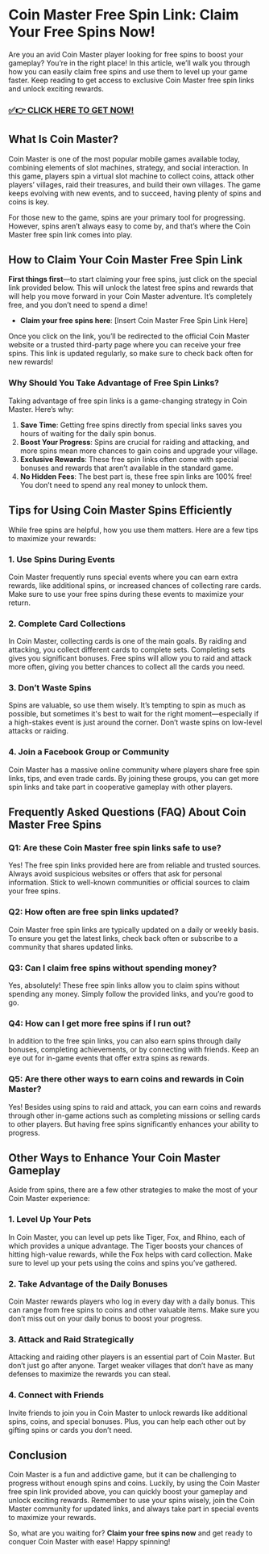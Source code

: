# Coin Master Free Spin Link: Claim Your Free Spins Now!

Are you an avid Coin Master player looking for free spins to boost your gameplay? You’re in the right place! In this article, we’ll walk you through how you can easily claim free spins and use them to level up your game faster. Keep reading to get access to exclusive Coin Master free spin links and unlock exciting rewards.

### [✅👉 CLICK HERE TO GET NOW!](https://freerewards.xyz/coin/master/)

## What Is Coin Master?

Coin Master is one of the most popular mobile games available today, combining elements of slot machines, strategy, and social interaction. In this game, players spin a virtual slot machine to collect coins, attack other players’ villages, raid their treasures, and build their own villages. The game keeps evolving with new events, and to succeed, having plenty of spins and coins is key.

For those new to the game, spins are your primary tool for progressing. However, spins aren’t always easy to come by, and that’s where the Coin Master free spin link comes into play.

## How to Claim Your Coin Master Free Spin Link

**First things first**—to start claiming your free spins, just click on the special link provided below. This will unlock the latest free spins and rewards that will help you move forward in your Coin Master adventure. It’s completely free, and you don’t need to spend a dime!

- **Claim your free spins here**: [Insert Coin Master Free Spin Link Here]

Once you click on the link, you’ll be redirected to the official Coin Master website or a trusted third-party page where you can receive your free spins. This link is updated regularly, so make sure to check back often for new rewards!

### Why Should You Take Advantage of Free Spin Links?

Taking advantage of free spin links is a game-changing strategy in Coin Master. Here’s why:

1. **Save Time**: Getting free spins directly from special links saves you hours of waiting for the daily spin bonus.
2. **Boost Your Progress**: Spins are crucial for raiding and attacking, and more spins mean more chances to gain coins and upgrade your village.
3. **Exclusive Rewards**: These free spin links often come with special bonuses and rewards that aren’t available in the standard game.
4. **No Hidden Fees**: The best part is, these free spin links are 100% free! You don’t need to spend any real money to unlock them.

## Tips for Using Coin Master Spins Efficiently

While free spins are helpful, how you use them matters. Here are a few tips to maximize your rewards:

### 1. **Use Spins During Events**
Coin Master frequently runs special events where you can earn extra rewards, like additional spins, or increased chances of collecting rare cards. Make sure to use your free spins during these events to maximize your return.

### 2. **Complete Card Collections**
In Coin Master, collecting cards is one of the main goals. By raiding and attacking, you collect different cards to complete sets. Completing sets gives you significant bonuses. Free spins will allow you to raid and attack more often, giving you better chances to collect all the cards you need.

### 3. **Don’t Waste Spins**
Spins are valuable, so use them wisely. It’s tempting to spin as much as possible, but sometimes it's best to wait for the right moment—especially if a high-stakes event is just around the corner. Don’t waste spins on low-level attacks or raiding.

### 4. **Join a Facebook Group or Community**
Coin Master has a massive online community where players share free spin links, tips, and even trade cards. By joining these groups, you can get more spin links and take part in cooperative gameplay with other players.

## Frequently Asked Questions (FAQ) About Coin Master Free Spins

### Q1: Are these Coin Master free spin links safe to use?

Yes! The free spin links provided here are from reliable and trusted sources. Always avoid suspicious websites or offers that ask for personal information. Stick to well-known communities or official sources to claim your free spins.

### Q2: How often are free spin links updated?

Coin Master free spin links are typically updated on a daily or weekly basis. To ensure you get the latest links, check back often or subscribe to a community that shares updated links.

### Q3: Can I claim free spins without spending money?

Yes, absolutely! These free spin links allow you to claim spins without spending any money. Simply follow the provided links, and you’re good to go.

### Q4: How can I get more free spins if I run out?

In addition to the free spin links, you can also earn spins through daily bonuses, completing achievements, or by connecting with friends. Keep an eye out for in-game events that offer extra spins as rewards.

### Q5: Are there other ways to earn coins and rewards in Coin Master?

Yes! Besides using spins to raid and attack, you can earn coins and rewards through other in-game actions such as completing missions or selling cards to other players. But having free spins significantly enhances your ability to progress.

## Other Ways to Enhance Your Coin Master Gameplay

Aside from spins, there are a few other strategies to make the most of your Coin Master experience:

### 1. **Level Up Your Pets**
In Coin Master, you can level up pets like Tiger, Fox, and Rhino, each of which provides a unique advantage. The Tiger boosts your chances of hitting high-value rewards, while the Fox helps with card collection. Make sure to level up your pets using the coins and spins you’ve gathered.

### 2. **Take Advantage of the Daily Bonuses**
Coin Master rewards players who log in every day with a daily bonus. This can range from free spins to coins and other valuable items. Make sure you don’t miss out on your daily bonus to boost your progress.

### 3. **Attack and Raid Strategically**
Attacking and raiding other players is an essential part of Coin Master. But don’t just go after anyone. Target weaker villages that don’t have as many defenses to maximize the rewards you can steal.

### 4. **Connect with Friends**
Invite friends to join you in Coin Master to unlock rewards like additional spins, coins, and special bonuses. Plus, you can help each other out by gifting spins or cards you don’t need.

## Conclusion

Coin Master is a fun and addictive game, but it can be challenging to progress without enough spins and coins. Luckily, by using the Coin Master free spin link provided above, you can quickly boost your gameplay and unlock exciting rewards. Remember to use your spins wisely, join the Coin Master community for updated links, and always take part in special events to maximize your rewards.

So, what are you waiting for? **Claim your free spins now** and get ready to conquer Coin Master with ease! Happy spinning!
